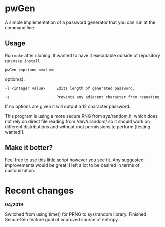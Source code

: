 # pwGen
A simple implementation of a password generator that you can run at the command line.

## Usage
Run `make` after cloning. If wanted to have it executable outside of repository run `make install`

``pwGen <option> <value>``

option(s): 

``-l <integer value>     Edits length of generated password.``

``-s                     Prevents any adjacent character from repeating``


If no options are given it will output a 12 character password. 

This program is using a more secure RNG from sys/random.h, which does not rely on direct file reading from /dev/urandom/ so it should work on different distributions and without root permissions to perform [testing wanted!].

## Make it better? 

Feel free to use this little script however you see fit. Any suggested improvements would be great! I left a lot to be desired in terms of customization. 

# Recent changes

**04/2019**

Switched from using time() for PRNG to sys/random library. Finished SecureGen feature goal of improved source of entropy.
